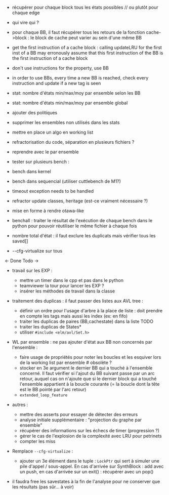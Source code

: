 - récupérer pour chaque block tous les états possibles // ou plutôt pour chaque edge
- qui vire qui ?
- pour chaque BB, il faut récupérer tous les retours de la fonction cache->block : le block de cache peut varier au sein d'une même BB


- get the first instruction of a cache block : calling updateLRU for the first inst of a BB may erronously assume that this first instruction of the BB is the first instruction of a cache block
- don't use instructions for the property, use BB

- in order to use BBs, every time a new BB is reached, check every instruction and update if a new tag is seen
- stat: nombre d'états min/max/moy par ensemble selon les BB
- stat: nombre d'états min/max/moy par ensemble global
- ajouter des politiques
- supprimer les ensembles non utilisés dans les stats
- mettre en place un algo en working list
- refractorisation du code, séparation en plusieurs fichiers ?

- reprendre avec le par ensemble

- tester sur plusieurs bench :
 - bench dans kernel
 - bench dans sequencial (utiliser cuttlebench de M1?)


- timeout exception needs to be handled
- refractor update classes, heritage (est-ce vraiment nécessaire ?)

- mise en forme à rendre otawa-like

- benchall : traiter le résultat de l'exécution de chaque bench dans le python pour pouvoir réutiliser le même fichier à chaque fois

- nombre total d'état : il faut exclure les duplicats mais vérifier tous les saved[]

- --cfg-virtualize sur tous 



<- Done
Todo ->


- travail sur les EXP :
    - mettre un timer dans le cpp et pas dans le python 
    - teamviewer la tour pour lancer les EXP ?
    - insérer les méthodes de travail dans la classe


- traitement des duplicas : il faut passer des listes aux AVL tree :
    - définir un ordre pour l'usage d'arbre à la place de liste : doit prendre en compte les tags mais aussi les index (ex: en fifo)
    - traiter les duplicas de paires (BB,cachestate) dans la liste TODO 
    - traiter les duplicas de States* 
    - utiliser `#include <elm/avl/Set.h>`





- WL par ensemble : ne pas ajouter d'état aux BB non concernés par l'ensemble :
    - faire usage de propriétés pour noter les boucles et les esquiver lors de la working list par ensemble  # obsolète ?
    - stocker en 3e argument le dernier BB qui a touché à l'ensemble concerné. Il faut vérifier si l'ajout du BB suivant passe par un arc retour, auquel cas on n'ajoute que si le dernier block qui a touché l'ensemble appartient à la boucle courante (= la boucle dont la tête est le BB pointé par l'arc retour)
    - `extended_loop_feature`




- autres :
    - mettre des asserts pour essayer de détecter des erreurs
    - analyse initiale supplémentaire : "projection du graphe par ensemble"
    - récupérer des informations sur les échecs de timer (progression ?)
    - gérer le cas de l'explosion de la complexité avec LRU pour petrinets
    - compter les miss




- Remplace `--cfg-virtualize` :
    - ajouter un 3e élément dans le tuple : `LockPtr` qui sert à simuler une pile d'appel / sous-appel. En cas d'arrivée sur SynthBlock : add avec un push, en cas d'arrivée sur un exit() : récupérer avec un pop() 



- il faudra free les savestates à la fin de l'analyse pour ne conserver que les résultats (pas sûr... à voir)